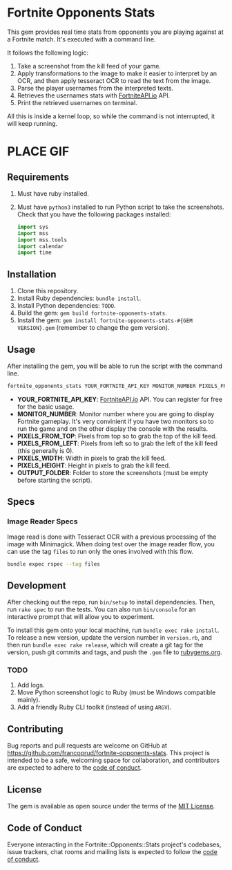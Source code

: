 # Fortnite Opponents Stats

This gem provides real time stats from opponents you are playing against at a Fortnite match. It's executed with a command line.

It follows the following logic:

1. Take a screenshot from the kill feed of your game.
2. Apply transformations to the image to make it easier to interpret by an OCR, and then apply tesseract OCR to read the text from the image.
3. Parse the player usernames from the interpreted texts.
4. Retrieves the usernames stats with [FortniteAPI.io](https://fortniteapi.io/) API.
5. Print the retrieved usernames on terminal.

All this is inside a kernel loop, so while the command is not interrupted, it will keep running.

# PLACE GIF

## Requirements

1. Must have ruby installed.
2. Must have `python3` installed to run Python script to take the screenshots. Check that you have the following packages installed:

    ```python
    import sys
    import mss
    import mss.tools
    import calendar
    import time
    ```

## Installation

1. Clone this repository.
2. Install Ruby dependencies: `bundle install`.
3. Install Python dependencies: `TODO`.
4. Build the gem: `gem build fortnite-opponents-stats`.
5. Install the gem: `gem install fortnite-opponents-stats-#{GEM VERSION}.gem` (remember to change the gem version).

## Usage

After installing the gem, you will be able to run the script with the command line.

```bash
fortnite_opponents_stats YOUR_FORTNITE_API_KEY MONITOR_NUMBER PIXELS_FROM_TOP PIXELS_FROM_LEFT PIXELS_WIDTH PIXELS_HEIGHT OUTPUT_FOLDER
```

- **YOUR_FORTNITE_API_KEY**: [FortniteAPI.io](https://fortniteapi.io/) API. You can register for free for the basic usage.
- **MONITOR_NUMBER**: Monitor number where you are going to display Fortnite gameplay. It's very convinient if you have two monitors so to run the game and on the other display the console with the results.
- **PIXELS_FROM_TOP**: Pixels from top so to grab the top of the kill feed.
- **PIXELS_FROM_LEFT**: Pixels from left so to grab the left of the kill feed (this generally is 0).
- **PIXELS_WIDTH**: Width in pixels to grab the kill feed.
- **PIXELS_HEIGHT**: Height in pixels to grab the kill feed.
- **OUTPUT_FOLDER**: Folder to store the screenshots (must be empty before starting the script).

## Specs
### Image Reader Specs

Image read is done with Tesseract OCR with a previous processing of the image with Minimagick. When 
doing test over the image reader flow, you can use the tag `files` to run only the ones involved 
with this flow. 

```bash
bundle expec rspec --tag files
```

## Development

After checking out the repo, run `bin/setup` to install dependencies. Then, run `rake spec` to run the tests. You can also run `bin/console` for an interactive prompt that will allow you to experiment.

To install this gem onto your local machine, run `bundle exec rake install`. To release a new version, update the version number in `version.rb`, and then run `bundle exec rake release`, which will create a git tag for the version, push git commits and tags, and push the `.gem` file to [rubygems.org](https://rubygems.org).

### TODO

1. Add logs.
2. Move Python screenshot logic to Ruby (must be Windows compatible mainly).
3. Add a friendly Ruby CLI toolkit (instead of using `ARGV`).

## Contributing

Bug reports and pull requests are welcome on GitHub at https://github.com/francoprud/fortnite-opponents-stats. This project is intended to be a safe, welcoming space for collaboration, and contributors are expected to adhere to the [code of conduct](https://github.com/[USERNAME]/fortnite-opponents-stats/blob/master/CODE_OF_CONDUCT.md).


## License

The gem is available as open source under the terms of the [MIT License](https://opensource.org/licenses/MIT).

## Code of Conduct

Everyone interacting in the Fortnite::Opponents::Stats project's codebases, issue trackers, chat rooms and mailing lists is expected to follow the [code of conduct](https://github.com/[USERNAME]/fortnite-opponents-stats/blob/master/CODE_OF_CONDUCT.md).
